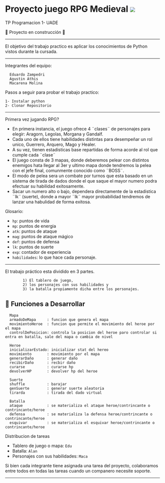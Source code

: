 # Proyecto juego RPG Medieval <img src="https://img.shields.io/badge/STATUS-EN%20DESAROLLO-green">

TP Programacion 1- UADE

:construction: Proyecto en construcción :construction:


--------------------------------------------------------------------------------------

El objetivo del trabajo practico es aplicar los conocimientos de Python vistos durante la cursada.

--------------------------------------------------------------------------------------
Integrantes del equipo:

      Eduardo Zampedri
      Agustin Athis
      Macarena Molina

Pasos a seguir para probar el trabajo practico:

    1- Instalar python
    2- Clonar Repositorio

--------------------------------------------------------------------------------------
Primera vez jugando RPG? 

- En primera instancia, el juego ofrece 4 ¨clases¨ de personajes para elegir: Aragorn, Legolas, Morgana y Gandalf.
- Cada uno de ellos tiene habilidades distintas para desempeñar un rol unico, Guerrero, Arquero, Mago y Healer. 
- A su vez, tienen estadisticas base repartidas de forma acorde al rol que cumple cada ¨clase¨
- El juego consta de 3 mapas, donde deberemos pelear con distintos enemigos hata llegar al 3er y ultimo mapa donde tendremos la pelea con el jefe final, comunmente conocido como ¨BOSS¨.
- El modo de pelea sera un combate por turnos que esta basado en un sistema de tirada de dados donde el que saque el mayor numero podra efectuar su habilidad exitosamente. 
- Sacar un numero alto o bajo, dependera directamente de la estadistica ¨lk¨ (suerte), donde a mayor ¨lk¨ mayor probabilidad tendremos de lanzar una habulidad de forma exitosa.

Glosario:
- `hp`: puntos de vida
- `mp`: puntos de energia
- `atk`: puntos de ataque
- `mag`: puntos de ataque mágico
- `def`: puntos de defensa
- `lk`: puntos de suerte
- `exp`: contador de experiencia
- `habilidades`: lo que hace cada personaje.
            
--------------------------------------------------------------------------------------
El trabajo práctico esta dividido en 3 partes. 

            1) El tablero de juego, 
            2) los personajes con sus habilidades y 
            3) la batalla propiamente dicha entre los personajes.

## :hammer: Funciones a Desarrollar
                  
      Mapa
      armadoDeMapa     : funcion que genera el mapa 
      movimientoHeroe  : funcion que permite el movimiento del heroe por el mapa
      controlDePosicion: controla la posicion del heroe paro controlar si entra en batalla, sale del mapa o cambia de nivel

      Heroe
      inicializarEstado: inicializar stat del hereo
      movimiento       : movimiento por el mapa
      generarDaño      : generar daño
      recibirDaño      : recbir daño
      curarse          : curarse hp
      devolverHP       : devolver hp del heroe

      Suerte
      shuffle          : barajar 
      genSuerte        : generar suerte aleatoria
      tirarda          : tirada del dado virtual

      Batalla
      ataque           : se materializa el ataque heroe/contrincante o contrincante/heroe
      defensa          : se materializa la defensa heroe/contrincante o contrincante/heroe
      esquivar         : se materializa el esquivar heroe/contrincante o contrincante/heroe

Distribucion de tareas

- Tablero de juego o mapa: `Edu`
- Batalla: `Alan`
- Personajes con sus habilidades: `Maca`

Si bien cada integrante tiene asignada una tarea del proyecto, colaboramos entre todos en todas las tareas cuando un companero necesite soporte.

--------------------------------------------------------------------------------------



